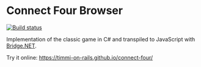# Connect Four Browser
[![Build status](https://ci.appveyor.com/api/projects/status/kqcouikby7w6wost/branch/master?svg=true)](https://ci.appveyor.com/project/timmi-on-rails/connect-four/branch/master)

Implementation of the classic game in C# and transpiled to JavaScript with [Bridge.NET](https://bridge.net/).

Try it online: https://timmi-on-rails.github.io/connect-four/
